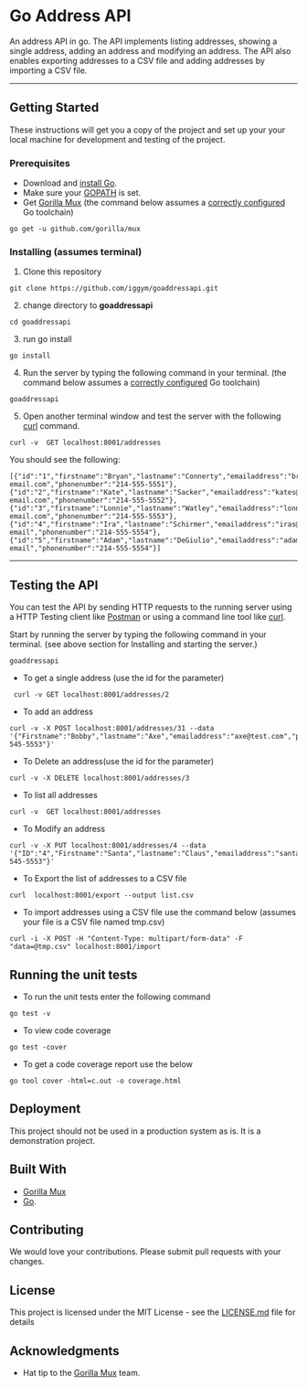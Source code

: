 # Go Address API

An address API in go.
The API implements listing addresses, showing a single address, adding an address and modifying an address.
The API also enables exporting addresses to a CSV file and adding addresses by importing a CSV file.

---

## Getting Started

These instructions will get you a copy of the project and set up your your local machine for development and testing of the project.

### Prerequisites
* Download and [install Go](https://golang.org/doc/install).
* Make sure your [GOPATH](https://github.com/golang/go/wiki/SettingGOPATH) is set.
* Get [Gorilla Mux](https://github.com/gorilla/mux) (the command below assumes a [correctly configured](https://golang.org/doc/install#testing) Go toolchain)
```
go get -u github.com/gorilla/mux
```

### Installing (assumes terminal)

1. Clone this repository
```
git clone https://github.com/iggym/goaddressapi.git
```
2. change directory to **goaddressapi**
```
cd goaddressapi
```
3. run go install
```
go install
```
4. Run the server by typing the following command in your terminal. (the command below assumes a [correctly configured](https://golang.org/doc/install#testing) Go toolchain)
```
goaddressapi
```
5. Open another terminal window and test the server with the following [curl](https://curl.haxx.se/) command.
```
curl -v  GET localhost:8001/addresses
```
You should see the following:
```
[{"id":"1","firstname":"Bryan","lastname":"Connerty","emailaddress":"bryanc@test-email.com","phonenumber":"214-555-5551"},{"id":"2","firstname":"Kate","lastname":"Sacker","emailaddress":"kates@test-email.com","phonenumber":"214-555-5552"},{"id":"3","firstname":"Lonnie","lastname":"Watley","emailaddress":"lonniew@test-email.com","phonenumber":"214-555-5553"},{"id":"4","firstname":"Ira","lastname":"Schirmer","emailaddress":"iras@test-email","phonenumber":"214-555-5554"},{"id":"5","firstname":"Adam","lastname":"DeGiulio","emailaddress":"adamgs@test-email","phonenumber":"214-555-5554"}]
```

---

## Testing the API
You can test the API by sending HTTP requests to the running server using a HTTP Testing client like [Postman](https://www.getpostman.com/) or using a command line tool like [curl](https://curl.haxx.se/).

Start by running the server by typing the following command in your terminal. (see above section for Installing and starting the server.)
```
goaddressapi
```
* To get a single address (use the id for the parameter)
```
 curl -v GET localhost:8001/addresses/2
```
* To add an address
```
curl -v -X POST localhost:8001/addresses/31 --data '{"Firstname":"Bobby","lastname":"Axe","emailaddress":"axe@test.com","phonenumber":"214-545-5553"}'
```
* To Delete an address(use the id for the parameter)
```
curl -v -X DELETE localhost:8001/addresses/3
```
* To list all addresses
```
curl -v  GET localhost:8001/addresses
```
* To Modify an address
```
curl -v -X PUT localhost:8001/addresses/4 --data '{"ID":"4","Firstname":"Santa","lastname":"Claus","emailaddress":"santa@test.com","phonenumber":"214-545-5553"}'
```
* To Export the list of addresses to a CSV file
```
curl  localhost:8001/export --output list.csv
```
* To import addresses using a CSV file use the command below (assumes your file is a CSV file named tmp.csv)
```
curl -i -X POST -H "Content-Type: multipart/form-data" -F "data=@tmp.csv" localhost:8001/import
```
## Running the unit tests
* To run the unit tests enter the following command
```
go test -v
```
* To view code coverage
```
go test -cover
```
* To get a code coverage report use the below  
```
go tool cover -html=c.out -o coverage.html
```

## Deployment

This project should not be used in a production system as is. It is a  demonstration project.

## Built With

* [Gorilla Mux](https://github.com/gorilla/mux)
* [Go](https://golang.org/doc/install).

## Contributing

We would love your contributions. Please submit pull requests with your changes.

## License

This project is licensed under the MIT License - see the [LICENSE.md](LICENSE.md) file for details

## Acknowledgments

* Hat tip to the [Gorilla Mux](https://github.com/gorilla/mux) team.
